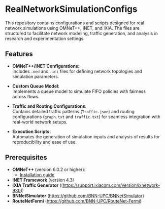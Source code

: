 # RealNetworkSimulationConfigs

This repository contains configurations and scripts designed for real network simulations using OMNeT++, INET, and IXIA. The files are structured to facilitate network modeling, traffic generation, and analysis in research and experimentation settings.  

## Features  
- **OMNeT++/INET Configurations:**  
  Includes `.ned` and `.ini` files for defining network topologies and simulation parameters.  

- **Custom Queue Model:**  
  Implements a queue model to simulate FIFO policies with fairness across flows.  

- **Traffic and Routing Configurations:**  
  Contains detailed traffic patterns (`Traffic.json`) and routing configurations (`graph.txt` and `traffic.txt`) for seamless integration with real-world network setups.  

- **Execution Scripts:**  
  Automates the generation of simulation inputs and analysis of results for reproducibility and ease of use.  

## Prerequisites
- **OMNeT++** (version 6.0.2 or higher):  
  - [Installation guide](https://omnetpp.org/documentation/)  
- **INET Framework** (version 4.3)
- **IXIA Traffic Generator** ((https://support.ixiacom.com/version/ixnetwork-930))
- **BNNetSimulator** (https://github.com/BNN-UPC/BNNetSimulator)
- **RouteNetFermi** (https://github.com/BNN-UPC/RouteNet-Fermi)
